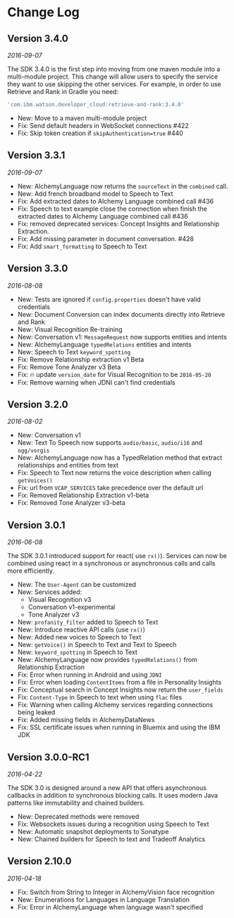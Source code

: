 Change Log
==========

## Version 3.4.0

_2016-09-07_

 The SDK 3.4.0 is the first step into moving from one maven module into a multi-module project.
 This change will allow users to specify the service they want to use skipping the other services.
 For example, in order to use Retrieve and Rank in Gradle you need:

 ```gradle
 'com.ibm.watson.developer_cloud:retrieve-and-rank:3.4.0'
 ```

 * New: Move to a maven multi-module project
 * Fix: Send default headers in WebSocket connections #422
 * Fix: Skip token creation if `skipAuthentication=true` #440

## Version 3.3.1

_2016-09-07_

 * New: AlchemyLanguage now returns the `sourceText` in the `combined` call.
 * New: Add french broadband model to Speech to Text
 * Fix: Add extracted dates to Alchemy Language combined call #436
 * Fix: Speech to text example close the connection when finish the extracted dates to Alchemy Language combined call #436
 * Fix: removed deprecated services: Concept Insights and Relationship Extraction.
 * Fix: Add missing parameter in document conversation. #428
 * Fix: Add `smart_formatting` to Speech to Text

## Version 3.3.0

_2016-08-08_

 * New: Tests are ignored if `config.properties` doesn't have valid credentials
 * New: Document Conversion can index documents directly into Retrieve and Rank
 * New: Visual Recognition Re-training
 * New: Conversation v1: `MessageRequest` now supports entities and intents
 * New: AlchemyLanguage `typedRelations` entities and intents
 * New: Speech to Text `keyword_spotting`
 * Fix: Remove Relationship extraction v1 Beta
 * Fix: Remove Tone Analyzer v3 Beta
 * Fix: :fire: update `version_date` for Visual Recognition to be `2016-05-20`
 * Fix: Remove warning when JDNI can't find credentials

## Version 3.2.0

_2016-08-02_

 * New: Conversation v1
 * New: Text To Speech now supports `audio/basic`, `audio/i16` and `ogg/vorgis`
 * New: AlchemyLanguage now has a TypedRelation method that extract relationships and entities from text
 * Fix: Speech to Text now returns the voice description when calling `getVoices()`
 * Fix: url from `VCAP_SERVICES` take precedence over the default url
 * Fix: Removed Relationship Extraction v1-beta
 * Fix: Removed Tone Analyzer v3-beta

## Version 3.0.1

_2016-06-08_

The SDK 3.0.1 introduced support for react( use `rx()`).
Services can now be combined using react in a synchronous or asynchronous
calls and calls more efficiently.

 * New: The `User-Agent` can be customized
 * New: Services added:
   * Visual Recognition v3
   * Conversation v1-experimental
   * Tone Analyzer v3
 * New: `profanity_filter` added to Speech to Text
 * New: Introduce reactive API calls (use `rx()`)
 * New: Added new voices to Speech to Text
 * New: `getVoice()` in Speech to Text and Text to Speech
 * New: `keyword_spotting` in Speech to Text
 * New: AlchemyLanguage now provides `typedRelations()` from Relationship Extraction
 * Fix: Error when running in Android and using `JDNI`
 * Fix: Error when loading `ContentItems` from a file in Personality Insights
 * Fix: Conceptual search in Concept Insights now return the `user_fields`
 * Fix: `Content-Type` in Speech to text when using `flac` files
 * Fix: Warning when calling Alchemy services regarding connections being leaked
 * Fix: Added missing fields in AlchemyDataNews
 * Fix: SSL certificate issues when running in Bluemix and using the IBM JDK


## Version 3.0.0-RC1

_2016-04-22_

The SDK 3.0 is designed around a new API that offers asynchronous callbacks
in addition to synchronous blocking calls. It uses modern Java patterns like
immutability and chained builders.

 * New: Deprecated methods were removed
 * Fix: Websockets issues during a recognition using Speech to Text
 * New: Automatic snapshot deployments to Sonatype
 * New: Chained builders for Speech to text and Tradeoff Analytics


## Version 2.10.0

_2016-04-18_

 * Fix: Switch from String to Integer in AlchemyVision face recognition
 * New: Enumerations for Languages in Language Translation
 * Fix: Error in AlchemyLanguage when language wasn't specified
